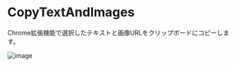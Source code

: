 # CopyTextAndImages
Chrome拡張機能で選択したテキストと画像URLをクリップボードにコピーします。

![image](https://github.com/yamkz/CopyTextAndImages/assets/57112629/72e472bd-2eee-45ac-958c-c1b90853ab63)
